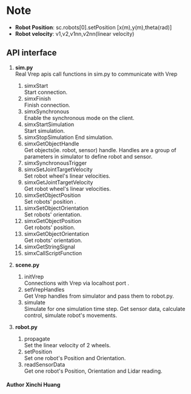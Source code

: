 # Note

+ **Robot Position**:  sc.robots[0].setPosition [x(m),y(m),theta(rad)]
+ **Robot velocity**: v1,v2,v1nn,v2nn(linear velocity)

## API interface

1. **sim.py**  
    Real Vrep apis call functions in sim.py to communicate with Vrep
    1. simxStart  
       Start connection.
    2. simxFinish  
       Finish connection.
    3. simxSynchronous  
       Enable the synchronous mode on the client.
    4. simxStartSimulation  
       Start simulation.
    5. simxStopSimulation
       End simulation.
    6. simxGetObjectHandle  
       Get objects(ie. robot, sensor) handle.
       Handles are a group of parameters in simulator to define robot and sensor.
    7. simxSynchronousTrigger
    8. simxSetJointTargetVelocity  
       Set robot wheel's linear velocities.
    9. simxGetJointTargetVelocity  
       Get robot wheel's linear velocities.
    10. simxSetObjectPosition  
        Set robots' position .
    11. simxSetObjectOrientation  
        Set robots' orientation.
    12. simxGetObjectPosition  
        Get robots' position.
    13. simxGetObjectOrientation  
        Get robots' orientation.
    14. simxGetStringSignal  
    15. simxCallScriptFunction
    
2. **scene.py**
    1. initVrep  
        Connections with Vrep via localhost port  .
    2. setVrepHandles  
        Get Vrep handles from simulator and pass them to robot.py.      
    3. simulate  
        Simulate for one simulation time step. 
        Get sensor data, calculate control, simulate robot's movements.
3. **robot.py**
    1. propagate  
        Set the linear velocity of 2 wheels.
    2. setPosition  
        Set one robot's Position and Orientation.
    3. readSensorData  
        Get one robot's Position, Orientation and Lidar reading.
#### Author Xinchi Huang





